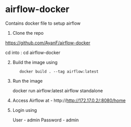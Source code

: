 # airflow-docker
Contains docker file to setup airflow 

1. Clone the repo 

https://github.com/AyanF/airflow-docker

cd into : 
cd airflow-docker

2. Build the image using 

          docker build . --tag airflow:latest

3. Run the image 

	docker run airflow:latest airflow standalone
 
4. Access Airflow at - http://http://172.17.0.2/:8080/home

5. Login using 

	User - admin
	Password - admin
